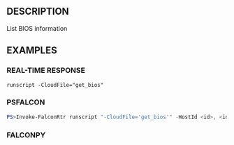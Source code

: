 ## DESCRIPTION
List BIOS information

## EXAMPLES

### REAL-TIME RESPONSE
```
runscript -CloudFile="get_bios"
```
### PSFALCON
```powershell
PS>Invoke-FalconRtr runscript "-CloudFile='get_bios'" -HostId <id>, <id>
```
### FALCONPY